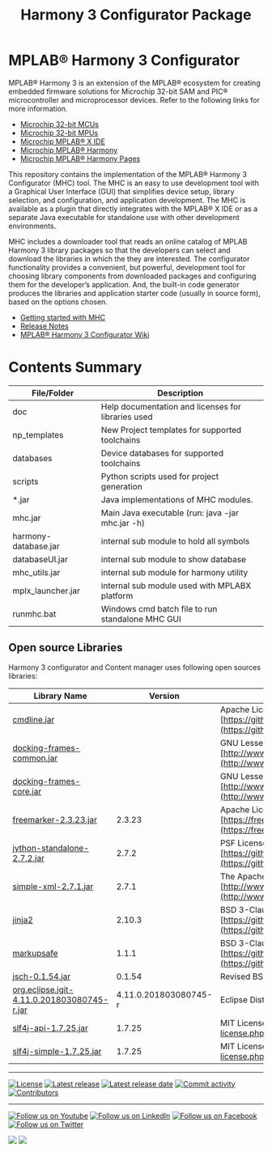 ﻿---
title: Harmony 3 Configurator Package
nav_order: 1
has_children: true
---

# MPLAB® Harmony 3 Configurator

MPLAB® Harmony 3 is an extension of the MPLAB® ecosystem for creating
embedded firmware solutions for Microchip 32-bit SAM and PIC® microcontroller
and microprocessor devices.  Refer to the following links for more information.

- [Microchip 32-bit MCUs](https://www.microchip.com/design-centers/32-bit)
- [Microchip 32-bit MPUs](https://www.microchip.com/design-centers/32-bit-mpus)
- [Microchip MPLAB® X IDE](https://www.microchip.com/mplab/mplab-x-ide)
- [Microchip MPLAB® Harmony](https://www.microchip.com/mplab/mplab-harmony)
- [Microchip MPLAB® Harmony Pages](https://microchip-mplab-harmony.github.io/)

This repository contains the implementation of the MPLAB® Harmony 3 Configurator
(MHC) tool. The MHC is an easy to use development tool with a Graphical User
Interface (GUI) that simplifies device setup, library selection, and
configuration, and application development. The MHC is available as a plugin
that directly integrates with the MPLAB® X IDE or as a separate Java executable
for standalone use with other development environments.

MHC includes a downloader tool that reads an online catalog of MPLAB
Harmony 3 library packages so that the developers can select and download the
libraries in which the they are interested. The configurator functionality
provides a convenient, but powerful, development tool for choosing library
components from downloaded packages and configuring them for the developer’s
application. And, the built-in code generator produces the libraries and
application starter code (usually in source form), based on the options chosen.

- [Getting started with MHC](doc/getting_started_with_mhc.md)
- [Release Notes](release_notes.md)
- [MPLAB® Harmony 3 Configurator Wiki](https://github.com/Microchip-MPLAB-Harmony/mhc/wiki)

# Contents Summary

| File/Folder           | Description                                               |
|-----------------------|-----------------------------------------------------------|
| doc                   | Help documentation and licenses for libraries used        |
| np_templates          | New Project templates for supported toolchains            |
| databases             | Device databases for supported toolchains                 |
| scripts               | Python scripts used for project generation                |
| *.jar                 | Java implementations of MHC modules.                      |
| mhc.jar               | Main Java executable (run: java -jar mhc.jar -h)          |
| harmony-database.jar  | internal sub module to hold all symbols                   |
| databaseUI.jar        | internal sub module to show database                      |
| mhc_utils.jar         | internal sub module for harmony utility                   |
| mplx_launcher.jar     | internal sub module used with MPLABX platform             |
| runmhc.bat            | Windows cmd batch file to run standalone MHC GUI          |

## Open source Libraries

Harmony 3 configurator and Content manager uses following open sources libraries:

| Library Name                                  | Version                    | License                                                                                               |
|-----------------------------------------------|---------------------------|-------------------------------------------------------------------------------------------------------|
| [cmdline.jar](https://mvnrepository.com/artifact/info.picocli/picocli)                                   |                     | Apache License 2.0 [https://github.com/remkop/picocli/blob/master/LICENSE](https://github.com/remkop/picocli/blob/master/LICENSE)                              |
| [docking-frames-common.jar](https://mvnrepository.com/artifact/org.dockingframes/docking-frames-common)                     |                     | GNU Lesser General Public License, version 2.1 [http://www.gnu.org/licenses/old-licenses/lgpl-2.1.html](http://www.gnu.org/licenses/old-licenses/lgpl-2.1.html) |
| [docking-frames-core.jar](https://mvnrepository.com/artifact/org.dockingframes/docking-frames-core)                       |                     | GNU Lesser General Public License, version 2.1 [http://www.gnu.org/licenses/old-licenses/lgpl-2.1.html](http://www.gnu.org/licenses/old-licenses/lgpl-2.1.html) |
| [freemarker-2.3.23.jar](https://mvnrepository.com/artifact/org.freemarker/freemarker/2.3.23)                                | 2.3.23              | Apache License Version 2.0 [https://freemarker.apache.org/docs/app_license.html](https://freemarker.apache.org/docs/app_license.html)                        |
| [jython-standalone-2.7.2.jar](https://mvnrepository.com/artifact/org.python/jython-standalone/2.7.2)                                    | 2.7.2               | PSF License v2 [https://github.com/jythontools/jython/blob/master/LICENSE.txt](https://github.com/jythontools/jython/blob/master/LICENSE.txt)                          |
| [simple-xml-2.7.1.jar](https://mvnrepository.com/artifact/org.simpleframework/simple-xml/2.7.1)                          | 2.7.1               | The Apache Software License, Version 2.0 [http://www.apache.org/licenses/LICENSE-2.0.txt](http://www.apache.org/licenses/LICENSE-2.0.txt)               |
| [jinja2](https://pypi.org/project/Jinja2/)                                        | 2.10.3              | BSD 3-Clause "New" or "Revised" License [https://github.com/pallets/jinja/blob/master/LICENSE.rst](https://github.com/pallets/jinja/blob/master/LICENSE.rst)      |
| [markupsafe](https://pypi.org/project/MarkupSafe/)                                    | 1.1.1               | BSD 3-Clause "New" or "Revised" License [https://github.com/pallets/markupsafe/blob/master/LICENSE.rst](https://github.com/pallets/markupsafe/blob/master/LICENSE.rst) |
| [jsch-0.1.54.jar](https://mvnrepository.com/artifact/com.jcraft/jsch/0.1.54)								| 0.1.54              | Revised BSD http://www.jcraft.com/jsch/LICENSE.txt                                        |
| [org.eclipse.jgit-4.11.0.201803080745-r.jar](https://mvnrepository.com/artifact/org.eclipse.jgit/org.eclipse.jgit/4.11.0.201803080745-r)   	| 4.11.0.201803080745-r | Eclipse Distribution License (New BSD License)                                            |
| [slf4j-api-1.7.25.jar](https://mvnrepository.com/artifact/org.slf4j/slf4j-api/1.7.2)                         	| 1.7.25              | MIT License http://www.opensource.org/licenses/mit-license.php                            |
| [slf4j-simple-1.7.25.jar](https://mvnrepository.com/artifact/org.slf4j/slf4j-simple/1.7.25)                      	| 1.7.25              | MIT License http://www.opensource.org/licenses/mit-license.php                            |
____

[![License](https://img.shields.io/badge/license-Harmony%20license-orange.svg)](https://github.com/Microchip-MPLAB-Harmony/mhc/blob/master/mplab_harmony_license.md)
[![Latest release](https://img.shields.io/github/release/Microchip-MPLAB-Harmony/mhc.svg)](https://github.com/Microchip-MPLAB-Harmony/mhc/releases/latest)
[![Latest release date](https://img.shields.io/github/release-date/Microchip-MPLAB-Harmony/mhc.svg)](https://github.com/Microchip-MPLAB-Harmony/mhc/releases/latest)
[![Commit activity](https://img.shields.io/github/commit-activity/y/Microchip-MPLAB-Harmony/mhc.svg)](https://github.com/Microchip-MPLAB-Harmony/mhc/graphs/commit-activity)
[![Contributors](https://img.shields.io/github/contributors-anon/Microchip-MPLAB-Harmony/mhc.svg)]()
____

[![Follow us on Youtube](https://img.shields.io/badge/Youtube-Follow%20us%20on%20Youtube-red.svg)](https://www.youtube.com/user/MicrochipTechnology)
[![Follow us on LinkedIn](https://img.shields.io/badge/LinkedIn-Follow%20us%20on%20LinkedIn-blue.svg)](https://www.linkedin.com/company/microchip-technology)
[![Follow us on Facebook](https://img.shields.io/badge/Facebook-Follow%20us%20on%20Facebook-blue.svg)](https://www.facebook.com/microchiptechnology/)
[![Follow us on Twitter](https://img.shields.io/twitter/follow/MicrochipTech.svg?style=social)](https://twitter.com/MicrochipTech)

[![](https://img.shields.io/github/stars/Microchip-MPLAB-Harmony/mhc.svg?style=social)]()
[![](https://img.shields.io/github/watchers/Microchip-MPLAB-Harmony/mhc.svg?style=social)]()
